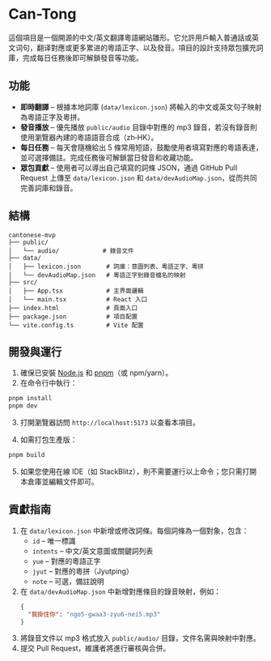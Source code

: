 # Can-Tong

這個項目是一個開源的中文/英文翻譯粵語網站雛形。它允許用戶輸入普通話或英文词句，翻译對應或更多累进的粵語正字、以及發音。項目的設計支持眾包擴充詞庫，完成每日任務後即可解鎖發音等功能。

## 功能

* **即時翻譯** – 根據本地詞庫 (`data/lexicon.json`) 將輸入的中文或英文句子映射為粵語正字及粵拼。
* **發音播放** – 優先播放 `public/audio` 目錄中對應的 mp3 錄音，若沒有錄音則使用瀏覽器內建的粵語語音合成（zh‑HK）。
* **每日任務** – 每天會隨機給出 5 條常用短語，鼓勵使用者填寫對應的粵語表達，並可選擇備註。完成任務後可解鎖當日發音和收藏功能。
* **眾包貢獻** – 使用者可以導出自己填寫的詞條 JSON，通過 GitHub Pull Request 上傳至 `data/lexicon.json` 和 `data/devAudioMap.json`，從而共同完善詞庫和錄音。

## 結構

```
cantonese-mvp
├── public/
│   └── audio/            # 錄音文件
├── data/
│   ├── lexicon.json       # 詞庫：意圖列表、粵語正字、粵拼
│   └── devAudioMap.json   # 粵語正字到錄音檔名的映射
├── src/
│   ├── App.tsx            # 主界面邏輯
│   └── main.tsx           # React 入口
├── index.html             # 頁面入口
├── package.json           # 項目配置
└── vite.config.ts         # Vite 配置
```

## 開發與運行

1. 確保已安裝 [Node.js](https://nodejs.org/) 和 [pnpm](https://pnpm.io/)（或 npm/yarn）。
2. 在命令行中執行：

```bash
pnpm install
pnpm dev
```

3. 打開瀏覽器訪問 `http://localhost:5173` 以查看本項目。

4. 如需打包生產版：

```bash
pnpm build
```

5. 如果您使用在線 IDE（如 StackBlitz），則不需要運行以上命令；您只需打開本倉庫並編輯文件即可。

## 貢獻指南

1. 在 `data/lexicon.json` 中新增或修改詞條。每個詞條為一個對象，包含：
   * `id` – 唯一標識
   * `intents` – 中文/英文意圖或關鍵詞列表
   * `yue` – 對應的粵語正字
   * `jyut` – 對應的粵拼（Jyutping）
   * `note` – 可選，備註說明
2. 在 `data/devAudioMap.json` 中新增對應條目的錄音映射，例如：
   ```json
   {
     "我掛住你": "ngo5-gwaa3-zyu6-nei5.mp3"
   }
   ```
3. 將錄音文件以 mp3 格式放入 `public/audio/` 目錄，文件名需與映射中對應。
4. 提交 Pull Request，維護者將進行審核與合併。
